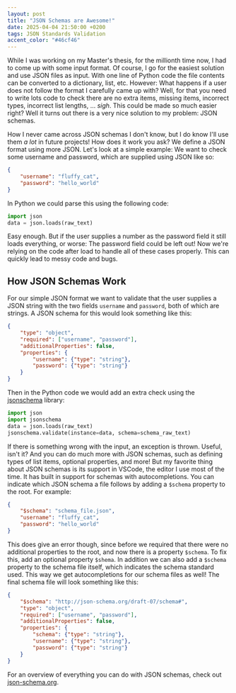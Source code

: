 ```yaml
---
layout: post
title: "JSON Schemas are Awesome!"
date: 2025-04-04 21:50:00 +0200
tags: JSON Standards Validation
accent_color: "#46cf46"
---
```


While I was working on my Master's thesis, for the millionth time now, I had to come up with some input format. Of course, I go for the easiest solution and use JSON files as input. With one line of Python code the file contents can be converted to a dictionary, list, etc. However: What happens if a user does not follow the format I carefully came up with? Well, for that you need to write lots code to check there are no extra items, missing items, incorrect types, incorrect list lengths, ... *sigh*. This could be made so much easier right? Well it turns out there is a very nice solution to my problem: JSON schemas.

How I never came across JSON schemas I don't know, but I do know I'll use them *a lot* in future projects! How does it work you ask? We define a JSON format using more JSON. Let's look at a simple example: We want to check some username and password, which are supplied using JSON like so:
```json
{
    "username": "fluffy_cat",
    "password": "hello_world"
}
```
In Python we could parse this using the following code:
```py
import json
data = json.loads(raw_text)
```
Easy enough. But if the user supplies a number as the password field it still loads everything, or worse: The password field could be left out! Now we're relying on the code after load to handle all of these cases properly. This can quickly lead to messy code and bugs.

## How JSON Schemas Work

For our simple JSON format we want to validate that the user supplies a JSON string with the two fields `username` and `password`, both of which are strings. A JSON schema for this would look something like this:
```json
{
    "type": "object",
    "required": ["username", "password"],
    "additionalProperties": false,
    "properties": {
        "username": {"type": "string"},
        "password": {"type": "string"}
    }
}
```
Then in the Python code we would add an extra check using the [jsonschema] library:
```py
import json
import jsonschema
data = json.loads(raw_text)
jsonschema.validate(instance=data, schema=schema_raw_text)
```
If there is something wrong with the input, an exception is thrown. Useful, isn't it? And you can do much more with JSON schemas, such as defining types of list items, optional properties, and more! But my favorite thing about JSON schemas is its support in VSCode, the editor I use most of the time. It has built in support for schemas with autocompletions. You can indicate which JSON schema a file follows by adding a `$schema` property to the root. For example:
```json
{
    "$schema": "schema_file.json",
    "username": "fluffy_cat",
    "password": "hello_world"
}
```
This does give an error though, since before we required that there were no additional properties to the root, and now there is a property `$schema`. To fix this, add an optional property `$shema`. In addition we can also add a `$schema` property to the schema file itself, which indicates the schema standard used. This way we get autocompletions for our schema files as well! The final schema file will look something like this:
```json
{
    "$schema": "http://json-schema.org/draft-07/schema#",
    "type": "object",
    "required": ["username", "password"],
    "additionalProperties": false,
    "properties": {
        "schema": {"type": "string"},
        "username": {"type": "string"},
        "password": {"type": "string"}
    }
}
```
For an overview of everything you can do with JSON schemas, check out [json-schema.org].

[jsonschema]: https://pypi.org/project/jsonschema/
[json-schema.org]: https://json-schema.org/